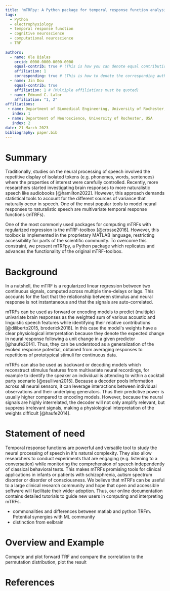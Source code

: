 ```yaml
---
title: 'mTRFpy: A Python package for temporal response function analysis'
tags:
  - Python
  - electrophysiology
  - temporal response function
  - cognitive neuroscience
  - computational neuroscience
  - TRF
  
authors:
  - name: Ole Bialas
    orcid: 0000-0000-0000-0000
    equal-contrib: true # (This is how you can denote equal contributions between multiple authors)
    affiliation: 1
	corresponding: true # (This is how to denote the corresponding author)
  - name: Jin Dou
    equal-contrib: true
    affiliation: 1 # (Multiple affiliations must be quoted)
  - name: Edmund C. Lalor
    affiliation: "1, 2"
affiliations:
 - name: Department of Biomedical Engineering, University of Rochester, USA
   index: 1
 - name: Department of Neuroscience, University of Rochester, USA
   index: 2
date: 21 March 2023
bibliography: paper.bib
---
```


# Summary
Traditionally, studies on the neural processing of speech involved the repetitive display of isolated tokens (e.g. phonemes, words, sentences) where the properties of interest were carefully controlled. Recently, more researchers started investigating brain responses to more naturalistic speech like audiobooks [@hamilton2022]. However, this approach demands statistical tools to account for the different sources of variance that naturally occur in speech. One of the most popular tools to model neural responses to naturalistic speech are multivariate temporal response functions (mTRFs). 

One of the most commonly used packages for computing mTRFs with regularized regression is the mTRF-toolbox [@crosse2016]. However, this toolbox is implemented in the proprietary MATLAB language, restricting accessibility for parts of the scientific community. To overcome this constraint, we present mTRFpy, a Python package which replicates and advances the functionality of the original mTRF-toolbox.

# Background
In a nutshell, the mTRF is a regularized linear regression between two continuous signals, computed across multiple time-delays or lags. This accounts for the fact that the relationship between stimulus and neural response is not instantaneous and that the signals are auto-correlated. 

mTRFs can be used as forward or encoding models to predict (multiple) univariate brain responses as the weighted sum of various acoustic and linguistic speech features while identifying their relative contributions [@diliberto2015, broderick2018]. In this case the model's weights have a clear physiological interpretation because they denote the expected change in neural response following a unit change in a given predictor [@haufe2014]. Thus, they can be understood as a generalization of the evoked response potential, obtained from averaging responses to repetitions of prototypical stimuli for continuous data.

mTRFs can also be used as backward or decoding models which reconstruct stimulus features from multivariate neural recordings, for example to identify the speaker an individual is attending to within a cocktail party scenario [@osullivan2015]. Because a decoder pools information across all neural sensors, it can leverage interactions between individual observations and their underlying generators. Thus their predictive power is usually higher compared to encoding models. However, because the neural signals are highly interrelated, the decoder will not only amplify relevant, but suppress irrelevant signals, making a physiological interpretation of the weights difficult [@haufe2014].

# Statement of need
Temporal response functions are powerful and versatile tool to study the neural processing of speech in it's natural complexity. They also allow researchers to conduct experiments that are engaging (e.g. listening to a conversation) while monitoring the comprehension of speech independently of classical behavioral tests. This makes mTRFs promising tools for clinical applications in infants or patients with schizophrenia, autism spectrum disorder or disorder of consciousness. We believe that mTRFs can be useful to a large clinical research community and hope that open and accessible software will facilitate their wider adoption. Thus, our online documentation contains detailed tutorials to guide new users in computing and interpreting mTRFs.

- commonalities and differences between matlab and python TRFm. Potential synergies with ML community
- distinction from eelbrain


# Overview and Example
Compute and plot forward TRF and compare the correlation to the permutation distribution, plot the result


# References
